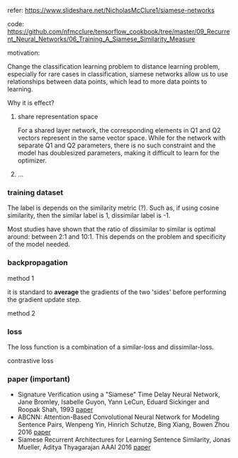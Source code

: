 refer: https://www.slideshare.net/NicholasMcClure1/siamese-networks

code: https://github.com/nfmcclure/tensorflow_cookbook/tree/master/09_Recurrent_Neural_Networks/06_Training_A_Siamese_Similarity_Measure



motivation:

Change the classification learning problem to distance learning problem, especially for rare cases in classification, siamese networks allow us to use relationships between data points, which lead to more data points to learning.



Why it is effect?

1. share representation space

   For a shared layer network, the corresponding elements in Q1 and Q2 vectors represent in the same vector space. While for the network with separate Q1 and Q2 parameters, there is no such constraint and the model has doublesized parameters, making it difficult to learn for the optimizer.

2. ...



### training dataset

The label is depends on the similarity metric (?). Such as, if using cosine similarity, then the similar label is 1, dissimilar label is -1. 

Most studies have shown that the ratio of dissimilar to similar is optimal around: between 2:1 and 10:1. This depends on the problem and specificity of the model needed.



### backpropagation

method 1

it is standard to **average** the gradients of the two 'sides' before performing the gradient update step.



method 2





### loss

The loss function is a combination of a similar-loss and dissimilar-loss.

contrastive loss



### paper (important)

+ Signature Verification using a "Siamese" Time Delay Neural Network, Jane Bromley, Isabelle Guyon, Yann LeCun,
  Eduard Sickinger and Roopak Shah, 1993 [paper](https://papers.nips.cc/paper/769-signature-verification-using-a-siamese-time-delay-neural-network.pdf) 
+ ABCNN: Attention-Based Convolutional Neural Network for Modeling Sentence Pairs, Wenpeng Yin, Hinrich Schutze, Bing Xiang, Bowen Zhou 2016 [paper](https://aclweb.org/anthology/Q16-1019)
+ Siamese Recurrent Architectures for Learning Sentence Similarity, Jonas Mueller, Aditya Thyagarajan AAAI 2016 [paper](http://www.mit.edu/~jonasm/info/MuellerThyagarajan_AAAI16.pdf) 









